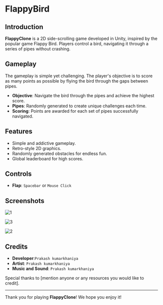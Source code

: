 # FlappyBird

## Introduction
**FlappyClone** is a 2D side-scrolling game developed in Unity, inspired by the popular game Flappy Bird. Players control a bird, navigating it through a series of pipes without crashing.

## Gameplay
The gameplay is simple yet challenging. The player's objective is to score as many points as possible by flying the bird through the gaps between pipes.

- **Objective**: Navigate the bird through the pipes and achieve the highest score.
- **Pipes**: Randomly generated to create unique challenges each time.
- **Scoring**: Points are awarded for each set of pipes successfully navigated.

## Features
- Simple and addictive gameplay.
- Retro-style 2D graphics.
- Randomly generated obstacles for endless fun.
- Global leaderboard for high scores.


## Controls
- **Flap**: `Spacebar` or `Mouse Click`

## Screenshots
![1](https://github.com/UnityGameProject/FlappyBird/assets/166359219/a386d95c-12f7-4e33-beff-2b1b1c50487b)

![3](https://github.com/UnityGameProject/FlappyBird/assets/166359219/165a81ea-a5bb-41ab-87f9-0403cf07f5b6)

![2](https://github.com/UnityGameProject/FlappyBird/assets/166359219/387f2142-a7ea-4652-8473-d6eba656764b)


## Credits
- **Developer**:`Prakash kumarkhaniya`
- **Artist**: `Prakash kumarkhaniya`
- **Music and Sound**: `Prakash kumarkhaniya`

Special thanks to [mention anyone or any resources you would like to credit].

---

Thank you for playing **FlappyClone**! We hope you enjoy it!



